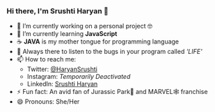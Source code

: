 ### Hi there, I'm Srushti Haryan 👋

<!--
**SrushtiHaryan/SrushtiHaryan** is a ✨ _special_ ✨ repository because its `README.md` (this file) appears on your GitHub profile.

Here are some ideas to get you started:

- 🔭 I’m currently working on ...
- 🌱 I’m currently learning ...
- 👯 I’m looking to collaborate on ...
- 🤔 I’m looking for help with ...
- 💬 Ask me about ...
- 📫 How to reach me: ...
- 😄 Pronouns: ...
- ⚡ Fun fact: ...
-->

- 🔭 I’m currently working on a personal project 🤓
- 🌱 I’m currently learning **JavaScript** 
- ☕ **JAVA** is my mother tongue for programming language
- 💬 Always there to listen to the bugs in your program called _'LIFE'_
- 📫 How to reach me: 
  - Twitter: [@HaryanSrushti](https://twitter.com/HaryanSrushti)
  - Instagram: _Temporarily Deactivated_
  - LinkedIn: [Srushti Haryan](https://www.linkedin.com/in/srushti-haryan-a86a76217/)
- ⚡ Fun fact: An avid fan of Jurassic Park🦖 and MARVEL🕸 franchise
- 😄 Pronouns: She/Her

<!-- - 👯 I’m looking to collaborate on ... -->
<!-- - 🤔 I’m looking for help with ... -->
